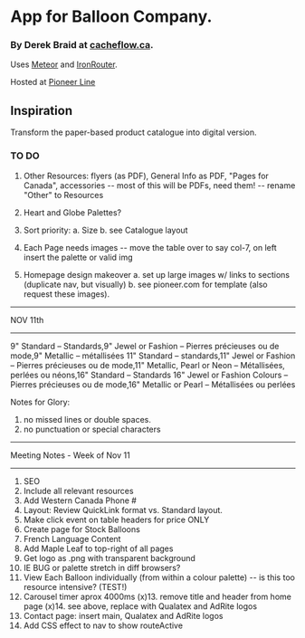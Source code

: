 # App for Balloon Company.  

### By Derek Braid at [cacheflow.ca](http://cacheflow.ca).

Uses [Meteor](http://meteor.com) and [IronRouter](https://github.com/EventedMind/iron-router).

Hosted at [Pioneer Line](http://pioneerline.ca) 

## Inspiration

Transform the paper-based product catalogue into digital version.

### TO DO 


1. Other Resources: flyers (as PDF), General Info as PDF, "Pages for Canada", accessories 
-- most of this will be PDFs, need them!
-- rename "Other" to Resources 

2.  Heart and Globe Palettes?

3.  Sort priority: 
  a.  Size
  b.  see Catalogue layout

4.  Each Page needs images
-- move the table over to say col-7, on left insert the palette or valid img

5.  Homepage design makeover
  a.  set up large images w/ links to sections (duplicate nav, but visually)
  b.  see pioneer.com for template (also request these images).

***************************
  NOV 11th
***************************

9" Standard – Standards,9" Jewel or Fashion – Pierres précieuses ou de mode,9" Metallic – métallisées
11" Standard – standards,11" Jewel or Fashion – Pierres précieuses ou de mode,11" Metallic, Pearl or Neon – Métallisées, perlées ou néons,16" Standard – Standards
16" Jewel or Fashion Colours – Pierres précieuses ou de mode,16" Metallic or Pearl – Métallisées ou perlées


Notes for Glory: 

1.  no missed lines or double spaces. 
2.  no punctuation or special characters




******************************************************
Meeting Notes - Week of Nov 11
******************************************************

1.  SEO 
2.  Include all relevant resources 
3.  Add Western Canada Phone #
4.  Layout: Review QuickLink format vs. Standard layout.
5.  Make click event on table headers for price ONLY
6.  Create page for Stock Balloons
7.  French Language Content
8.  Add Maple Leaf to top-right of all pages
9.  Get logo as .png with transparent background
10. IE BUG or palette stretch in diff browsers?  
11. View Each Balloon individually (from within a colour palette)
  -- is this too resource intensive? (TEST!) 
12. Carousel timer aprox 4000ms
(x)13. remove title and header from home page
(x)14. see above, replace with Qualatex and AdRite logos
15. Contact page: insert main, Qualatex and AdRite logos 
16. Add CSS effect to nav to show routeActive

